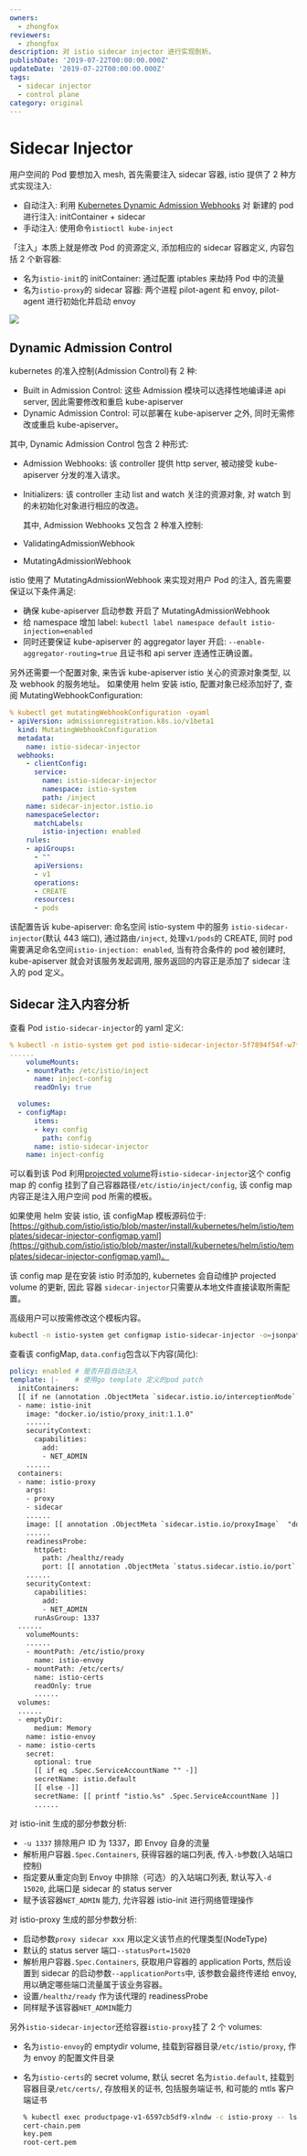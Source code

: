 ```yaml
---
owners:
  - zhongfox
reviewers:
  - zhongfox
description: 对 istio sidecar injector 进行实现剖析。
publishDate: '2019-07-22T00:00:00.000Z'
updateDate: '2019-07-22T00:00:00.000Z'
tags:
  - sidecar injector
  - control plane
category: original
---
```


# Sidecar Injector

用户空间的 Pod 要想加入 mesh, 首先需要注入 sidecar 容器, istio 提供了 2 种方式实现注入:

* 自动注入: 利用 [Kubernetes Dynamic Admission Webhooks](https://kubernetes.io/docs/reference/access-authn-authz/extensible-admission-controllers/) 对 新建的 pod 进行注入: initContainer + sidecar
* 手动注入: 使用命令`istioctl kube-inject`

「注入」本质上就是修改 Pod 的资源定义, 添加相应的 sidecar 容器定义, 内容包括 2 个新容器:

* 名为`istio-init`的 initContainer: 通过配置 iptables 来劫持 Pod 中的流量
* 名为`istio-proxy`的 sidecar 容器: 两个进程 pilot-agent 和 envoy, pilot-agent 进行初始化并启动 envoy

![](https://ws4.sinaimg.cn/large/006tKfTcgy1g187flw0dmj30wq0grn0b.jpg)

## Dynamic Admission Control

kubernetes 的准入控制\(Admission Control\)有 2 种:

* Built in Admission Control: 这些 Admission 模块可以选择性地编译进 api server, 因此需要修改和重启 kube-apiserver
* Dynamic Admission Control: 可以部署在 kube-apiserver 之外, 同时无需修改或重启 kube-apiserver。

其中, Dynamic Admission Control 包含 2 种形式:

* Admission Webhooks: 该 controller 提供 http server, 被动接受 kube-apiserver 分发的准入请求。
* Initializers: 该 controller 主动 list and watch 关注的资源对象, 对 watch 到的未初始化对象进行相应的改造。

  其中, Admission Webhooks 又包含 2 种准入控制:

* ValidatingAdmissionWebhook
* MutatingAdmissionWebhook

istio 使用了 MutatingAdmissionWebhook 来实现对用户 Pod 的注入, 首先需要保证以下条件满足:

* 确保 kube-apiserver 启动参数 开启了 MutatingAdmissionWebhook
* 给 namespace 增加 label: `kubectl label namespace default istio-injection=enabled`
* 同时还要保证 kube-apiserver 的 aggregator layer 开启: `--enable-aggregator-routing=true` 且证书和 api server 连通性正确设置。

另外还需要一个配置对象, 来告诉 kube-apiserver istio 关心的资源对象类型, 以及 webhook 的服务地址。 如果使用 helm 安装 istio, 配置对象已经添加好了, 查阅 MutatingWebhookConfiguration:

```yaml
% kubectl get mutatingWebhookConfiguration -oyaml
- apiVersion: admissionregistration.k8s.io/v1beta1
  kind: MutatingWebhookConfiguration
  metadata:
    name: istio-sidecar-injector
  webhooks:
    - clientConfig:
      service:
        name: istio-sidecar-injector
        namespace: istio-system
        path: /inject
    name: sidecar-injector.istio.io
    namespaceSelector:
      matchLabels:
        istio-injection: enabled
    rules:
    - apiGroups:
      - ""
      apiVersions:
      - v1
      operations:
      - CREATE
      resources:
      - pods
```

该配置告诉 kube-apiserver: 命名空间 istio-system 中的服务 `istio-sidecar-injector`\(默认 443 端口\), 通过路由`/inject`, 处理`v1/pods`的 CREATE, 同时 pod 需要满足命名空间`istio-injection: enabled`, 当有符合条件的 pod 被创建时, kube-apiserver 就会对该服务发起调用, 服务返回的内容正是添加了 sidecar 注入的 pod 定义。

## Sidecar 注入内容分析

查看 Pod `istio-sidecar-injector`的 yaml 定义:

```yaml
% kubectl -n istio-system get pod istio-sidecar-injector-5f7894f54f-w7f9v -oyaml
......
    volumeMounts:
    - mountPath: /etc/istio/inject
      name: inject-config
      readOnly: true

  volumes:
  - configMap:
      items:
      - key: config
        path: config
      name: istio-sidecar-injector
    name: inject-config
```

可以看到该 Pod 利用[projected volume](https://kubernetes.io/docs/concepts/storage/volumes/#projected)将`istio-sidecar-injector`这个 config map 的 config 挂到了自己容器路径`/etc/istio/inject/config`, 该 config map 内容正是注入用户空间 pod 所需的模板。

如果使用 helm 安装 istio, 该 configMap 模板源码位于: [https://github.com/istio/istio/blob/master/install/kubernetes/helm/istio/templates/sidecar-injector-configmap.yaml](https://github.com/istio/istio/blob/master/install/kubernetes/helm/istio/templates/sidecar-injector-configmap.yaml)。

该 config map 是在安装 istio 时添加的, kubernetes 会自动维护 projected volume 的更新, 因此 容器 `sidecar-injector`只需要从本地文件直接读取所需配置。

高级用户可以按需修改这个模板内容。

```bash
kubectl -n istio-system get configmap istio-sidecar-injector -o=jsonpath='{.data.config}'
```

查看该 configMap, `data.config`包含以下内容\(简化\):

```yaml
policy: enabled # 是否开启自动注入
template: |-    # 使用go template 定义的pod patch
  initContainers:
  [[ if ne (annotation .ObjectMeta `sidecar.istio.io/interceptionMode` .ProxyConfig.InterceptionMode) "NONE" ]]
  - name: istio-init
    image: "docker.io/istio/proxy_init:1.1.0"
    ......
    securityContext:
      capabilities:
        add:
        - NET_ADMIN
    ......
  containers:
  - name: istio-proxy
    args:
    - proxy
    - sidecar
    ......
    image: [[ annotation .ObjectMeta `sidecar.istio.io/proxyImage`  "docker.io/istio/proxyv2:1.1.0"  ]]
    ......
    readinessProbe:
      httpGet:
        path: /healthz/ready
        port: [[ annotation .ObjectMeta `status.sidecar.istio.io/port`  0  ]]
    ......
    securityContext:
      capabilities:
        add:
        - NET_ADMIN
      runAsGroup: 1337
  ......
    volumeMounts:
    ......
    - mountPath: /etc/istio/proxy
      name: istio-envoy
    - mountPath: /etc/certs/
      name: istio-certs
      readOnly: true
      ......
  volumes:
  ......
  - emptyDir:
      medium: Memory
    name: istio-envoy
  - name: istio-certs
    secret:
      optional: true
      [[ if eq .Spec.ServiceAccountName "" -]]
      secretName: istio.default
      [[ else -]]
      secretName: [[ printf "istio.%s" .Spec.ServiceAccountName ]]
      ......
```

对 istio-init 生成的部分参数分析:

* `-u 1337` 排除用户 ID 为 1337，即 Envoy 自身的流量
* 解析用户容器`.Spec.Containers`, 获得容器的端口列表, 传入`-b`参数\(入站端口控制\)
* 指定要从重定向到 Envoy 中排除（可选）的入站端口列表, 默认写入`-d 15020`, 此端口是 sidecar 的 status server
* 赋予该容器`NET_ADMIN` 能力, 允许容器 istio-init 进行网络管理操作

对 istio-proxy 生成的部分参数分析:

* 启动参数`proxy sidecar xxx` 用以定义该节点的代理类型\(NodeType\)
* 默认的 status server 端口`--statusPort=15020`
* 解析用户容器`.Spec.Containers`, 获取用户容器的 application Ports, 然后设置到 sidecar 的启动参数`--applicationPorts`中, 该参数会最终传递给 envoy, 用以确定哪些端口流量属于该业务容器。
* 设置`/healthz/ready` 作为该代理的 readinessProbe
* 同样赋予该容器`NET_ADMIN`能力

另外`istio-sidecar-injector`还给容器`istio-proxy`挂了 2 个 volumes:

* 名为`istio-envoy`的 emptydir volume, 挂载到容器目录`/etc/istio/proxy`, 作为 envoy 的配置文件目录
* 名为`istio-certs`的 secret volume, 默认 secret 名为`istio.default`, 挂载到容器目录`/etc/certs/`, 存放相关的证书, 包括服务端证书, 和可能的 mtls 客户端证书

  ```bash
  % kubectl exec productpage-v1-6597cb5df9-xlndw -c istio-proxy -- ls /etc/certs/
  cert-chain.pem
  key.pem
  root-cert.pem
  ```

